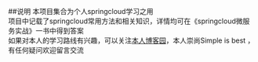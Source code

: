 ##说明
本项目集合为个人springcloud学习之用  
项目中记载了springcloud常用方法和相关知识，详情均可在《springcloud微服务实战》一书中得到答案  
如果对本人的学习路线有兴趣，可以关注[本人博客园](https://www.cnblogs.com/hellxz)，本人崇尚Simple is best ，有任何疑问欢迎留言交流